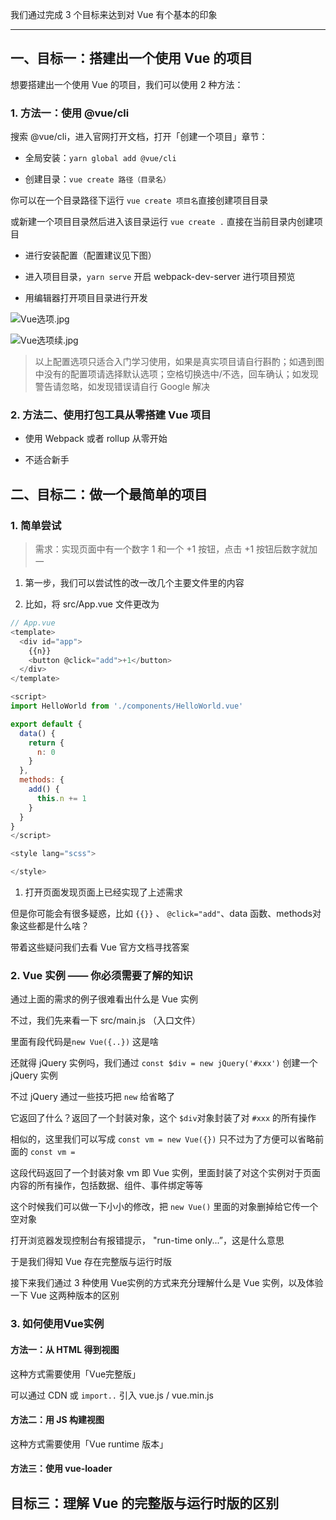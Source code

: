 我们通过完成 3 个目标来达到对 Vue 有个基本的印象

***

## 一、目标一：搭建出一个使用 Vue 的项目

想要搭建出一个使用 Vue 的项目，我们可以使用 2 种方法：

### 1. 方法一：使用 @vue/cli

搜索 @vue/cli，进入官网打开文档，打开「创建一个项目」章节：

- 全局安装：`yarn global add @vue/cli`

- 创建目录：`vue create 路径（目录名）`

你可以在一个目录路径下运行 `vue create 项目名`直接创建项目目录

或新建一个项目目录然后进入该目录运行 `vue create .` 直接在当前目录内创建项目

- 进行安装配置（配置建议见下图）

- 进入项目目录，`yarn serve` 开启 webpack-dev-server 进行项目预览

- 用编辑器打开项目目录进行开发

![Vue选项.jpg](https://i.loli.net/2021/03/08/W1PafdKF9jDM5Eg.jpg)

![Vue选项续.jpg](https://i.loli.net/2021/03/08/diouEyTvecHrFIW.jpg)

> 以上配置选项只适合入门学习使用，如果是真实项目请自行斟酌；如遇到图中没有的配置项请选择默认选项；空格切换选中/不选，回车确认；如发现警告请忽略，如发现错误请自行 Google 解决

### 2. 方法二、使用打包工具从零搭建 Vue 项目

- 使用 Webpack 或者 rollup 从零开始

- 不适合新手

## 二、目标二：做一个最简单的项目

### 1. 简单尝试

> 需求：实现页面中有一个数字 1 和一个 +1 按钮，点击 +1 按钮后数字就加一

1. 第一步，我们可以尝试性的改一改几个主要文件里的内容

2. 比如，将 src/App.vue 文件更改为

```JavaScript
// App.vue
<template>
  <div id="app">
    {{n}}
    <button @click="add">+1</button>
  </div>
</template>

<script>
import HelloWorld from './components/HelloWorld.vue'

export default {
  data() {
    return {
      n: 0
    }
  },
  methods: {
    add() {
      this.n += 1
    }
  }
}
</script>

<style lang="scss">

</style>  
```

1. 打开页面发现页面上已经实现了上述需求

但是你可能会有很多疑惑，比如 `{{}}` 、 `@click="add"`、data 函数、methods对象这些都是什么啥？

带着这些疑问我们去看 Vue 官方文档寻找答案

### 2. Vue 实例 —— 你必须需要了解的知识

通过上面的需求的例子很难看出什么是 Vue 实例

不过，我们先来看一下 src/main.js （入口文件）

里面有段代码是`new Vue({..})` 这是啥

还就得 jQuery 实例吗，我们通过 `const $div = new jQuery('#xxx')` 创建一个 jQuery 实例

不过 jQuery 通过一些技巧把 `new` 给省略了

它返回了什么？返回了一个封装对象，这个 `$div`对象封装了对 `#xxx` 的所有操作

相似的，这里我们可以写成 `const vm = new Vue({})` 只不过为了方便可以省略前面的 `const vm = ` 

这段代码返回了一个封装对象 vm 即 Vue 实例，里面封装了对这个实例对于页面内容的所有操作，包括数据、组件、事件绑定等等

这个时候我们可以做一下小小的修改，把 `new Vue()` 里面的对象删掉给它传一个空对象

打开浏览器发现控制台有报错提示， "run-time only...”，这是什么意思

于是我们得知 Vue 存在完整版与运行时版

接下来我们通过 3 种使用 Vue实例的方式来充分理解什么是 Vue 实例，以及体验一下 Vue 这两种版本的区别

### 3. 如何使用Vue实例

#### 方法一：从 HTML 得到视图

这种方式需要使用「Vue完整版」

可以通过 CDN 或 `import..` 引入 vue.js / vue.min.js

#### 方法二：用 JS 构建视图

这种方式需要使用「Vue runtime 版本」

#### 方法三：使用 vue-loader

## 目标三：理解 Vue 的完整版与运行时版的区别